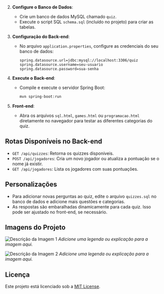 2. **Configure o Banco de Dados**:
   - Crie um banco de dados MySQL chamado `quiz`.
   - Execute o script SQL `schema.sql` (incluído no projeto) para criar as tabelas.

3. **Configuração do Back-end**:
   - No arquivo `application.properties`, configure as credenciais do seu banco de dados:
     ```properties
     spring.datasource.url=jdbc:mysql://localhost:3306/quiz
     spring.datasource.username=seu-usuario
     spring.datasource.password=sua-senha
     ```

4. **Execute o Back-end**:
   - Compile e execute o servidor Spring Boot:
     ```bash
     mvn spring-boot:run
     ```

5. **Front-end**:
   - Abra os arquivos `sql.html`, `games.html` ou `programacao.html` diretamente no navegador para testar as diferentes categorias do quiz.

## Rotas Disponíveis no Back-end

- `GET /api/quizzes`: Retorna os quizzes disponíveis.
- `POST /api/jogadores`: Cria um novo jogador ou atualiza a pontuação se o nome já existir.
- `GET /api/jogadores`: Lista os jogadores com suas pontuações.

## Personalizações

- Para adicionar novas perguntas ao quiz, edite o arquivo `quizzes.sql` no banco de dados e adicione mais questões e categorias.
- As respostas são embaralhadas dinamicamente para cada quiz. Isso pode ser ajustado no front-end, se necessário.

## Imagens do Projeto

![Descrição da Imagem 1](https://github.com/user-attachments/assets/2db6fda3-9325-491c-9219-6b0cbbd816b0)
*Adicione uma legenda ou explicação para a imagem aqui.*


![Descrição da Imagem 2](caminho/para/sua-imagem2.png)
*Adicione uma legenda ou explicação para a imagem aqui.*

## Licença

Este projeto está licenciado sob a [MIT License](LICENSE).
